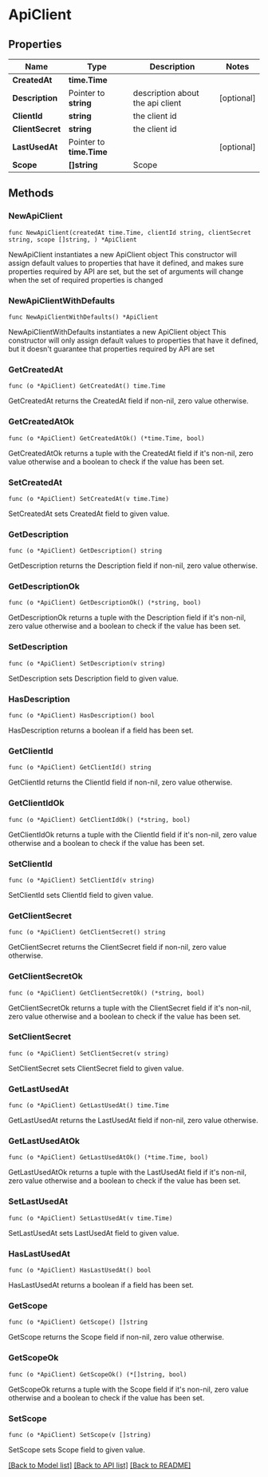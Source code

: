 # ApiClient

## Properties

Name | Type | Description | Notes
------------ | ------------- | ------------- | -------------
**CreatedAt** | **time.Time** |  | 
**Description** | Pointer to **string** | description about the api client | [optional] 
**ClientId** | **string** | the client id | 
**ClientSecret** | **string** | the client id | 
**LastUsedAt** | Pointer to **time.Time** |  | [optional] 
**Scope** | **[]string** | Scope | 

## Methods

### NewApiClient

`func NewApiClient(createdAt time.Time, clientId string, clientSecret string, scope []string, ) *ApiClient`

NewApiClient instantiates a new ApiClient object
This constructor will assign default values to properties that have it defined,
and makes sure properties required by API are set, but the set of arguments
will change when the set of required properties is changed

### NewApiClientWithDefaults

`func NewApiClientWithDefaults() *ApiClient`

NewApiClientWithDefaults instantiates a new ApiClient object
This constructor will only assign default values to properties that have it defined,
but it doesn't guarantee that properties required by API are set

### GetCreatedAt

`func (o *ApiClient) GetCreatedAt() time.Time`

GetCreatedAt returns the CreatedAt field if non-nil, zero value otherwise.

### GetCreatedAtOk

`func (o *ApiClient) GetCreatedAtOk() (*time.Time, bool)`

GetCreatedAtOk returns a tuple with the CreatedAt field if it's non-nil, zero value otherwise
and a boolean to check if the value has been set.

### SetCreatedAt

`func (o *ApiClient) SetCreatedAt(v time.Time)`

SetCreatedAt sets CreatedAt field to given value.


### GetDescription

`func (o *ApiClient) GetDescription() string`

GetDescription returns the Description field if non-nil, zero value otherwise.

### GetDescriptionOk

`func (o *ApiClient) GetDescriptionOk() (*string, bool)`

GetDescriptionOk returns a tuple with the Description field if it's non-nil, zero value otherwise
and a boolean to check if the value has been set.

### SetDescription

`func (o *ApiClient) SetDescription(v string)`

SetDescription sets Description field to given value.

### HasDescription

`func (o *ApiClient) HasDescription() bool`

HasDescription returns a boolean if a field has been set.

### GetClientId

`func (o *ApiClient) GetClientId() string`

GetClientId returns the ClientId field if non-nil, zero value otherwise.

### GetClientIdOk

`func (o *ApiClient) GetClientIdOk() (*string, bool)`

GetClientIdOk returns a tuple with the ClientId field if it's non-nil, zero value otherwise
and a boolean to check if the value has been set.

### SetClientId

`func (o *ApiClient) SetClientId(v string)`

SetClientId sets ClientId field to given value.


### GetClientSecret

`func (o *ApiClient) GetClientSecret() string`

GetClientSecret returns the ClientSecret field if non-nil, zero value otherwise.

### GetClientSecretOk

`func (o *ApiClient) GetClientSecretOk() (*string, bool)`

GetClientSecretOk returns a tuple with the ClientSecret field if it's non-nil, zero value otherwise
and a boolean to check if the value has been set.

### SetClientSecret

`func (o *ApiClient) SetClientSecret(v string)`

SetClientSecret sets ClientSecret field to given value.


### GetLastUsedAt

`func (o *ApiClient) GetLastUsedAt() time.Time`

GetLastUsedAt returns the LastUsedAt field if non-nil, zero value otherwise.

### GetLastUsedAtOk

`func (o *ApiClient) GetLastUsedAtOk() (*time.Time, bool)`

GetLastUsedAtOk returns a tuple with the LastUsedAt field if it's non-nil, zero value otherwise
and a boolean to check if the value has been set.

### SetLastUsedAt

`func (o *ApiClient) SetLastUsedAt(v time.Time)`

SetLastUsedAt sets LastUsedAt field to given value.

### HasLastUsedAt

`func (o *ApiClient) HasLastUsedAt() bool`

HasLastUsedAt returns a boolean if a field has been set.

### GetScope

`func (o *ApiClient) GetScope() []string`

GetScope returns the Scope field if non-nil, zero value otherwise.

### GetScopeOk

`func (o *ApiClient) GetScopeOk() (*[]string, bool)`

GetScopeOk returns a tuple with the Scope field if it's non-nil, zero value otherwise
and a boolean to check if the value has been set.

### SetScope

`func (o *ApiClient) SetScope(v []string)`

SetScope sets Scope field to given value.



[[Back to Model list]](../README.md#documentation-for-models) [[Back to API list]](../README.md#documentation-for-api-endpoints) [[Back to README]](../README.md)


